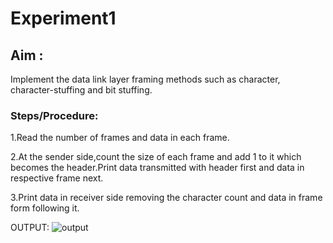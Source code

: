 # Experiment1

## Aim :
Implement the data link layer framing methods such as character, character-stuffing and bit
stuffing.

### Steps/Procedure:
1.Read the number of frames and data in each frame.

2.At the sender side,count the size of each frame and add 1 to it which becomes the header.Print data transmitted with header first and data in respective frame next.

3.Print data in receiver side removing the character count and data in frame form following it.

OUTPUT:
![output](Character_Count.PNG)
